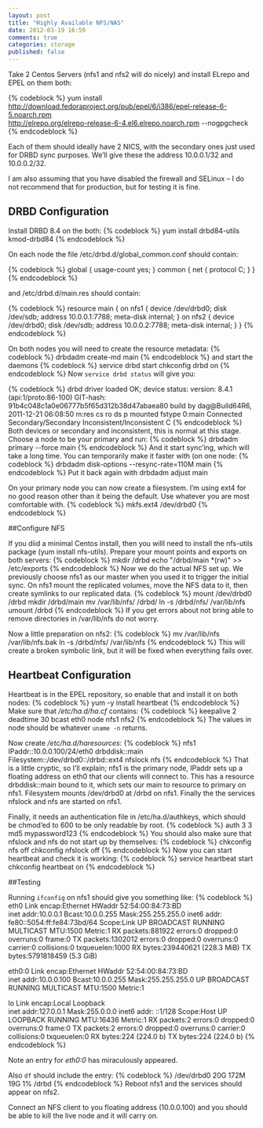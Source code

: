 ```yaml
---
layout: post
title: "Highly Available NFS/NAS"
date: 2012-03-19 16:59
comments: true
categories: storage
published: false
---
```

Take 2 Centos Servers (nfs1 and nfs2 will do nicely) and install ELrepo and EPEL on them both:

{% codeblock %}
yum install \
    http://download.fedoraproject.org/pub/epel/6/i386/epel-release-6-5.noarch.rpm \
    http://elrepo.org/elrepo-release-6-4.el6.elrepo.noarch.rpm --nogpgcheck
{% endcodeblock %}

Each of them should ideally have 2 NICS, with the secondary ones just used for DRBD sync purposes. We’ll give these the address 10.0.0.1/32 and 10.0.0.2/32.

I am also assuming that you have disabled the firewall and SELinux – I do not recommend that for production, but for testing it is fine.
## DRBD Configuration

Install DRBD 8.4 on the both:
{% codeblock %}
yum install drbd84-utils kmod-drbd84
{% endcodeblock %}

On each node the file /etc/drbd.d/global_common.conf should contain:

{% codeblock %}
global {
  usage-count yes;
}
common {
  net {
    protocol C;
  }
}
{% endcodeblock %}

and /etc/drbd.d/main.res should contain:

{% codeblock %}
resource main {
  on nfs1 {
    device    /dev/drbd0;
    disk      /dev/sdb;
    address   10.0.0.1:7788;
    meta-disk internal;
  }
  on nfs2 {
    device    /dev/drbd0;
    disk      /dev/sdb;
    address   10.0.0.2:7788;
    meta-disk internal;
  }
}
{% endcodeblock %}

On both nodes you will need to create the resource metadata:
{% codeblock %}
drbdadm create-md main
{% endcodeblock %}
and start the daemons
{% codeblock %}
service drbd start
chkconfig drbd on
{% endcodeblock %}
Now `service drbd status` will give you:

{% codeblock %}
drbd driver loaded OK; device status:
version: 8.4.1 (api:1/proto:86-100)
GIT-hash: 91b4c048c1a0e06777b5f65d312b38d47abaea80 build by dag@Build64R6, 2011-12-21 06:08:50
m:res   cs         ro                   ds                         p  mounted  fstype
0:main  Connected  Secondary/Secondary  Inconsistent/Inconsistent  C
{% endcodeblock %}
Both devices or secondary and inconsistent, this is normal at this stage. Choose a node to be your primary and run:
{% codeblock %}
drbdadm primary --force main
{% endcodeblock %}
And it start sync’ing, which will take a long time. You can temporarily make it faster with (on one node:
{% codeblock %}
drbdadm disk-options --resync-rate=110M main
{% endcodeblock %}
Put it back again with drbdadm adjust main

On your primary node you can now create a fiiesystem. I’m using ext4 for no good reason other than it being the default. Use whatever you are most comfortable with.
{% codeblock %}
mkfs.ext4 /dev/drbd0
{% endcodeblock %}

##Configure NFS

If you diid a minimal Centos install, then you willl need to install the nfs-utils package (yum install nfs-utils). Prepare your mount points and exports on both servers:
{% codeblock %}
mkdir /drbd
echo "/drbd/main *(rw)" >> /etc/exports
{% endcodeblock %}
Now we do the actual NFS set up. We previously choose nfs1 as our master when you used it to trigger the initial sync. On nfs1 mount the replicated volumes, move the NFS data to it, then create symlinks to our replicated data.
{% codeblock %}
mount /dev/drbd0 /drbd
mkdir /drbd/main
mv /var/lib/nfs/ /drbd/
ln -s /drbd/nfs/ /var/lib/nfs
umount /drbd
{% endcodeblock %}
If you get errors about not bring able to remove directories in /var/lib/nfs do not worry.

Now a little preparation on nfs2:
{% codeblock %}
mv /var/lib/nfs /var/lib/nfs.bak
ln -s /drbd/nfs/ /var/lib/nfs
{% endcodeblock %}
This will create a broken symbolic link, but it will be fixed when everything fails over.

## Heartbeat Configuration

Heartbeat is in the EPEL repository, so enable that and install it on both nodes:
{% codeblock %}
yum -y install heartbeat
{% endcodeblock %}
Make sure that _/etc/ha.d/ha.cf_ contains:
{% codeblock %}
keepalive 2
deadtime 30
bcast eth0
node nfs1 nfs2
{% endcodeblock %}
The values in node should be whatever `uname -n` returns.

Now create _/etc/ha.d/haresources_:
{% codeblock %}
nfs1 IPaddr::10.0.0.100/24/eth0 drbddisk::main Filesystem::/dev/drbd0::/drbd::ext4 nfslock nfs
{% endcodeblock %}
That is a little cryptic, so I’ll explain; nfs1 is the primary node, IPaddr sets up a floating address on eth0 that our clients will connect to. This has a resource drbddisk::main bound to it, which sets our main to resource to primary on nfs1. Filesystem mounts /dev/drbd0 at /drbd on nfs1. Finally the the services nfslock and nfs are started on nfs1.

Finally, it needs an authentication file in /etc/ha.d/authkeys, which should be chmod’ed to 600 to be only readable by root.
{% codeblock %}
auth 3
3 md5 mypassword123
{% endcodeblock %}
You should also make sure that nfslock and nfs do not start up by themselves:
{% codeblock %}
chkconfig nfs off
chkconfig nfslock off
{% endcodeblock %}
Now you can start heartbeat and check it is working:
{% codeblock %}
service heartbeat start
chkconfig heartbeat on
{% endcodeblock %}

##Testing

Running `ifconfig` on nfs1 should give you something like:
{% codeblock %}
eth0      Link encap:Ethernet  HWaddr 52:54:00:84:73:BD  
          inet addr:10.0.0.1  Bcast:10.0.0.255  Mask:255.255.255.0
          inet6 addr: fe80::5054:ff:fe84:73bd/64 Scope:Link
          UP BROADCAST RUNNING MULTICAST  MTU:1500  Metric:1
          RX packets:881922 errors:0 dropped:0 overruns:0 frame:0
          TX packets:1302012 errors:0 dropped:0 overruns:0 carrier:0
          collisions:0 txqueuelen:1000
          RX bytes:239440621 (228.3 MiB)  TX bytes:5791818459 (5.3 GiB)

eth0:0    Link encap:Ethernet  HWaddr 52:54:00:84:73:BD  
          inet addr:10.0.0.100  Bcast:10.0.0.255  Mask:255.255.255.0
          UP BROADCAST RUNNING MULTICAST  MTU:1500  Metric:1

lo        Link encap:Local Loopback  
          inet addr:127.0.0.1  Mask:255.0.0.0
          inet6 addr: ::1/128 Scope:Host
          UP LOOPBACK RUNNING  MTU:16436  Metric:1
          RX packets:2 errors:0 dropped:0 overruns:0 frame:0
          TX packets:2 errors:0 dropped:0 overruns:0 carrier:0
          collisions:0 txqueuelen:0
          RX bytes:224 (224.0 b)  TX bytes:224 (224.0 b)
{% endcodeblock %}

Note an entry for _eth0:0_ has miraculously appeared.

Also `df` should include the entry:
{% codeblock %}
/dev/drbd0             20G  172M   19G   1% /drbd
{% endcodeblock %}
Reboot nfs1 and the services should appear on nfs2.

Connect an NFS client to you floating address (10.0.0.100) and you should be able to kill the live node and it will carry on.

